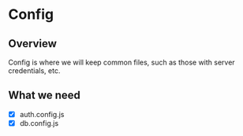 # Config

## Overview
Config is where we will keep common files, such as those with server credentials, etc.

## What we need
- [x] auth.config.js
- [x] db.config.js